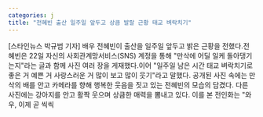 ```yaml
---
categories: j
title: "전혜빈 출산 일주일 앞두고 상큼 발랄 근황 태교 벼락치기"
---
```

[스타인뉴스 박규범 기자] 배우 전혜빈이 출산을 일주일 앞두고 밝은 근황을 전했다.전혜빈은 22일 자신의 사회관계망서비스(SNS) 계정을 통해 "만삭에 어딜 일케 돌아댕기는지"라는 글과 함께 사진 여러 장을 게재했다.이어 "일주일 남은 시간 태교 벼락치기로 좋은 거 예쁜 거 사랑스러운 거 많이 보고 많이 웃기"라고 말했다. 공개된 사진 속에는 만삭의 배를 안고 카메라를 향해 행복한 웃음을 짓고 있는 전혜빈의 모습의 담겼다. 다른 사진에는 강아지를 안고 활짝 웃으며 상큼한 매력을 뽐내고 있다. 이를 본 전인화는 "와우, 이제 곧 씩씩